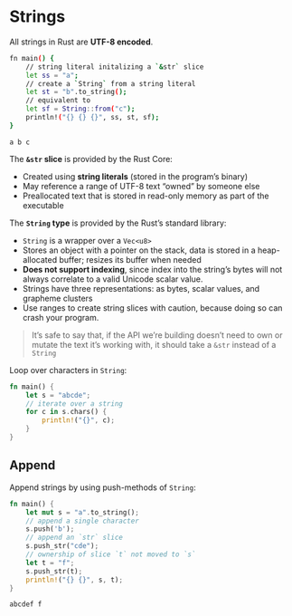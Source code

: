 # Strings

All strings in Rust are **UTF-8 encoded**.

```bash
fn main() {
    // string literal initalizing a `&str` slice
    let ss = "a";
    // create a `String` from a string literal
    let st = "b".to_string();
    // equivalent to
    let sf = String::from("c");
    println!("{} {} {}", ss, st, sf);
}
```
```
a b c
```

The **`&str` slice** is provided by the Rust Core:

* Created using **string literals** (stored in the program’s binary)
* May reference a range of UTF-8 text “owned” by someone else
* Preallocated text that is stored in read-only memory as part of the executable

The **`String` type** is provided by the Rust’s standard library:

* `String` is a wrapper over a `Vec<u8>`
* Stores an object with a pointer on the stack, data is stored in a
  heap-allocated buffer; resizes its buffer when needed
* **Does not support indexing**, since index into the string’s bytes will not
  always correlate to a valid Unicode scalar value.
* Strings have three representations: as bytes, scalar values, and grapheme
  clusters
* Use ranges to create string slices with caution, because doing so can crash
  your program.

> It’s safe to say that, if the API we’re building doesn’t need to own or mutate
> the text it’s working with, it should take a `&str` instead of a `String`

Loop over characters in `String`:

```rust
fn main() {
    let s = "abcde";
    // iterate over a string
    for c in s.chars() {
        println!("{}", c);
    }
}
```

## Append

Append strings by using push-methods of `String`:

```rust
fn main() {
    let mut s = "a".to_string();
    // append a single character
    s.push('b');
    // append an `str` slice
    s.push_str("cde");
    // ownership of slice `t` not moved to `s`
    let t = "f";
    s.push_str(t);
    println!("{} {}", s, t);
}
```
```
abcdef f
```
